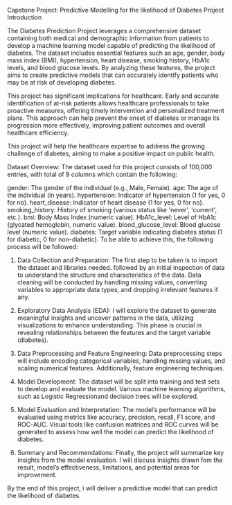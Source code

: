 Capstone Project: Predictive Modelling for the likelihood of Diabetes
Project Introduction

The Diabetes Prediction Project leverages a comprehensive dataset containing both medical and demographic information from patients to develop a machine learning model capable of predicting the likelihood of diabetes. The dataset includes essential features such as age, gender, body mass index (BMI), hypertension, heart disease, smoking history, HbA1c levels, and blood glucose levels. By analyzing these features, the project aims to create predictive models that can accurately identify patients who may be at risk of developing diabetes.

This project has significant implications for healthcare. Early and accurate identification of at-risk patients allows healthcare professionals to take proactive measures, offering timely intervention and personalized treatment plans. This approach can help prevent the onset of diabetes or manage its progression more effectively, improving patient outcomes and overall healthcare efficiency.

This project will help the healthcare expertise to address the growing challenge of diabetes, aiming to make a positive impact on public health.

Dataset Overview:
The dataset used for this project consists of 100,000 entries, with total of 9 columns which contain the following:

gender: The gender of the individual (e.g., Male, Female).
age: The age of the individual (in years).
hypertension: Indicator of hypertension (1 for yes, 0 for no).
heart_disease: Indicator of heart disease (1 for yes, 0 for no).
smoking_history: History of smoking (various status like 'never', 'current', etc.).
bmi: Body Mass Index (numeric value).
HbA1c_level: Level of HbA1c (glycated hemoglobin, numeric value).
blood_glucose_level: Blood glucose level (numeric value).
diabetes: Target variable indicating diabetes status (1 for diabetic, 0 for non-diabetic).
To be able to achieve this, the following process will be followed:

1. Data Collection and Preparation: The first step to be taken is to import the dataset and libraries needed. followed by an initial inspection of data to understand the structure and characteristics of the data. Data cleaning will be conducted by handling missing values, converting variables to appropriate data types, and dropping irrelevant features if any.

2. Exploratory Data Analysis (EDA): I will explore the dataset to generate meaningful insights and uncover patterns in the data, utilizing visualizations to enhance understanding. This phase is crucial in revealing relationships between the features and the target variable (diabetes).

3. Data Preprocessing and Feature Engineering: Data preprocessing steps will include encoding categorical variables, handling missing values, and scaling numerical features. Additionally, feature engineering techniques.

4. Model Development: The dataset will be split into training and test sets to develop and evaluate the model. Various machine learning algorithms, such as Logistic Regressionand decision trees will be explored.

5. Model Evaluation and Interpretation: The model’s performance will be evaluated using metrics like accuracy, precision, recall, F1 score, and ROC-AUC. Visual tools like confusion matrices and ROC curves will be generated to assess how well the model can predict the likelihood of diabetes.

6. Summary and Recommendations: Finally, the project will summarize key insights from the model evaluation. I will discuss insights drawn fom the result, model’s effectiveness, limitations, and potential areas for improvement.

By the end of this project, i will deliver a predictive model that can predict the likelihood of diabetes.
